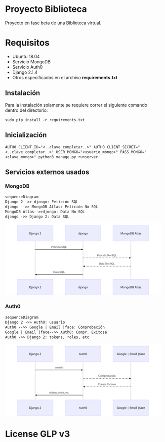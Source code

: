 # Proyecto Biblioteca

Proyecto en fase beta de una Biblioteca virtual.


# Requisitos

 - Ubuntu 18.04
 - Servicio MongoDB
 - Servicio Auth0
 - Django 2.1.4
 - Otros especificados en el archivo **requirements.txt**

## Instalación

Para la instalación solamente se requiere correr el siguiente comando dentro del directorio:
```
sudo pip install -r requirements.txt
```

## Inicialización
```
AUTH0_CLIENT_ID="<..clave_completar..>" AUTH0_CLIENT_SECRET="<..clave_completar..>" USER_MONGO="<usuario_mongo>" PASS_MONGO="<clave_mongo>" python3 manage.py runserver
```


## Servicios externos usados

### MongoDB
```mermaid
sequenceDiagram
Django 2 ->> djongo: Petición SQL
djongo -->> MongoDB Atlas: Petición No-SQL
MongoDB Atlas-->>djongo: Data No-SQL
djongo ->> Django 2: Data SQL
```
![MongoDB communication](mongodb.svg)

### Auth0

```mermaid
sequenceDiagram
Django 2 ->> Auth0: usuario
Auth0 -->> Google | Email |face: Comprobación
Google | Email |face-->> Auth0: Compr. Exitosa
Auth0 ->> Django 2: tokens, roles, etc
```

![Auth0 communication](auth0.svg)

# License GLP v3

